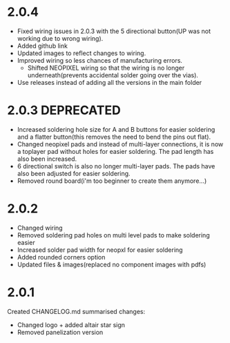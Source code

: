 # 2.0.4
- Fixed wiring issues in 2.0.3 with the 5 directional button(UP was not working due to wrong wiring).
- Added github link
- Updated images to reflect changes to wiring.
- Improved wiring so less chances of manufacturing errors.
  - Shifted NEOPIXEL wiring so that the wiring is no longer underneath(prevents accidental solder going over the vias).
- Use releases instead of adding all the versions in the main folder

# 2.0.3 DEPRECATED
- Increased soldering hole size for A and B buttons for easier soldering and a flatter button(this removes the need to bend the pins out flat).
- Changed neopixel pads and instead of multi-layer connections, it is now a toplayer pad without holes for easier soldering. The pad length has also been increased.
- 6 directional switch is also no longer multi-layer pads. The pads have also been adjusted for easier soldering.
- Removed round board(i'm too beginner to create them anymore...)

# 2.0.2
- Changed wiring
- Removed soldering pad holes on multi level pads to make soldering easier
- Increased solder pad width for neopxl for easier soldering
- Added rounded corners option
- Updated files & images(replaced no component images with pdfs)

# 2.0.1
Created CHANGELOG.md
summarised changes:
- Changed logo + added altair star sign
- Removed panelization version
